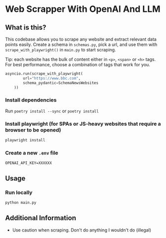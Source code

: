 # Web Scrapper With OpenAI And LLM

## What is this?

This codebase allows you to scrape any website and extract relevant data points easily.
Create a schema in `schemas.py`, pick a url, and use them with `scrape_with_playwright()` in `main.py` to start scraping.

Tip: each website has the bulk of content either in `<p>`, `<span>` or `<h>` tags. For best performance, choose a combination of tags that work for you.

```python
asyncio.run(scrape_with_playwright(
        url="https://www.bbc.com",
        schema_pydantic=SchemaNewsWebsites
    ))
```
### Install dependencies

Run `poetry install --sync` or `poetry install`

### Install playwright (for SPAs or JS-heavy websites that require a browser to be opened)

```bash
playwright install
```

### Create a new `.env` file

```text
OPENAI_API_KEY=XXXXXX
```

## Usage

### Run locally

```bash
python main.py
```

## Additional Information

- Use caution when scraping. Don't do anything I wouldn't do (illegal)
